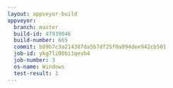 ```yaml
---
layout: appveyor-build
appveyor:
  branch: master
  build-id: 47939046
  build-number: 665
  commit: b09b7c3a214387da5b7df25f0a094dee942cb501
  job-id: ykg7li00bi1qevb4
  job-number: 3
  os-name: Windows
  test-result: 1
---
```

